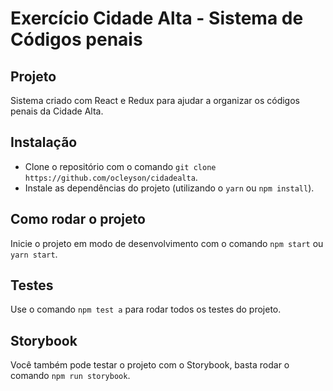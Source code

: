 # Exercício Cidade Alta - Sistema de Códigos penais

## Projeto

Sistema criado com React e Redux para ajudar a organizar os códigos penais da Cidade Alta.

## Instalação

- Clone o repositório com o comando `git clone https://github.com/ocleyson/cidadealta`.
- Instale as dependências do projeto (utilizando o `yarn` ou `npm install`).

## Como rodar o projeto

Inicie o projeto em modo de desenvolvimento com o comando `npm start` ou `yarn start`.

## Testes

Use o comando `npm test a` para rodar todos os testes do projeto.

## Storybook

Você também pode testar o projeto com o Storybook, basta rodar o comando `npm run storybook`.
